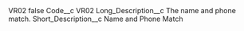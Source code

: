 <?xml version="1.0" encoding="UTF-8"?>
<CustomMetadata xmlns="http://soap.sforce.com/2006/04/metadata" xmlns:xsi="http://www.w3.org/2001/XMLSchema-instance" xmlns:xsd="http://www.w3.org/2001/XMLSchema">
    <label>VR02</label>
    <protected>false</protected>
    <values>
        <field>Code__c</field>
        <value xsi:type="xsd:string">VR02</value>
    </values>
    <values>
        <field>Long_Description__c</field>
        <value xsi:type="xsd:string">The name and phone match.</value>
    </values>
    <values>
        <field>Short_Description__c</field>
        <value xsi:type="xsd:string">Name and Phone Match</value>
    </values>
</CustomMetadata>
